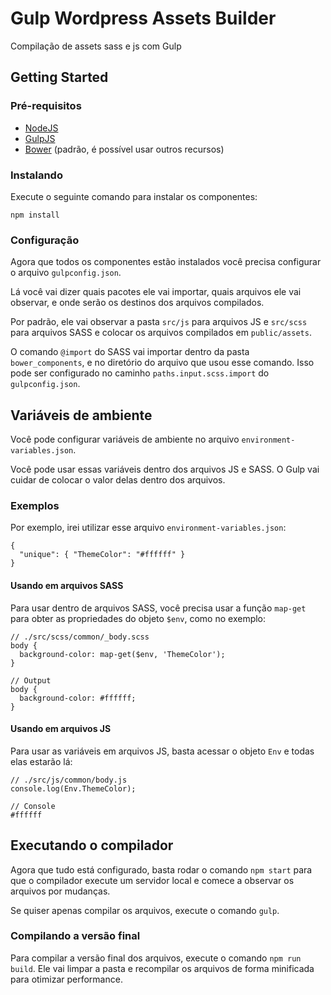 # Gulp Wordpress Assets Builder
Compilação de assets sass e js com Gulp

## Getting Started

### Pré-requisitos

- [NodeJS](https://nodejs.org/en/)
- [GulpJS](http://gulpjs.com/)
- [Bower](https://bower.io/) (padrão, é possível usar outros recursos)

### Instalando
Execute o seguinte comando para instalar os componentes:

    npm install

### Configuração

Agora que todos os componentes estão instalados você precisa configurar o arquivo `gulpconfig.json`.

Lá você vai dizer quais pacotes ele vai importar, quais arquivos ele vai observar, e onde serão os destinos dos arquivos compilados.

Por padrão, ele vai observar a pasta `src/js` para arquivos JS e `src/scss` para arquivos SASS e colocar os arquivos compilados em `public/assets`.

O comando `@import` do SASS vai importar dentro da pasta `bower_components`, e no diretório do arquivo que usou esse comando. Isso pode ser configurado no caminho `paths.input.scss.import` do `gulpconfig.json`.

## Variáveis de ambiente

Você pode configurar variáveis de ambiente no arquivo `environment-variables.json`.

Você pode usar essas variáveis dentro dos arquivos JS e SASS. O Gulp vai cuidar de colocar o valor delas dentro dos arquivos.

### Exemplos

Por exemplo, irei utilizar esse arquivo `environment-variables.json`:

	{
	  "unique": { "ThemeColor": "#ffffff" }
	}

#### Usando em arquivos SASS

Para usar dentro de arquivos SASS, você precisa usar a função `map-get` para obter as propriedades do objeto `$env`, como no exemplo:

	// ./src/scss/common/_body.scss
	body {
	  background-color: map-get($env, 'ThemeColor');
	}

	// Output
	body {
	  background-color: #ffffff;
	}

#### Usando em arquivos JS

Para usar as variáveis em arquivos JS, basta acessar o objeto `Env` e todas elas estarão lá:

	// ./src/js/common/body.js
	console.log(Env.ThemeColor);

	// Console
	#ffffff

## Executando o compilador

Agora que tudo está configurado, basta rodar o comando `npm start` para que o compilador execute um servidor local e comece a observar os arquivos por mudanças.

Se quiser apenas compilar os arquivos, execute o comando `gulp`.

### Compilando a versão final

Para compilar a versão final dos arquivos, execute o comando `npm run build`. Ele vai limpar a pasta e recompilar os arquivos de forma minificada para otimizar performance.
